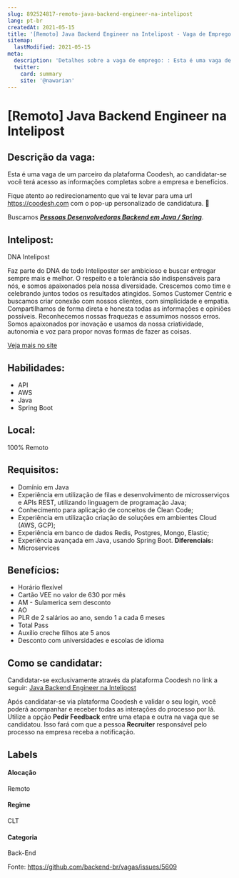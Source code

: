 ```yaml
---
slug: 892524817-remoto-java-backend-engineer-na-intelipost
lang: pt-br
createdAt: 2021-05-15
title: '[Remoto] Java Backend Engineer na Intelipost - Vaga de Emprego'
sitemap:
  lastModified: 2021-05-15
meta:
  description: 'Detalhes sobre a vaga de emprego: : Esta é uma vaga de um parceiro da plataforma Coodesh, ao candidatar-se você terá acesso as informações completas sobre a empresa e benefícios.  Fique atento ao redirecionamento que vai te levar para uma url https://coodesh.com com o pop-up personalizado de candidatura. 👋 <p>Buscamos <strong><em><ins>Pessoas Desenvolvedoras Backend em Java / Spring</ins></em></strong>.&nbsp;</p>'
  twitter:
    card: summary
    site: '@nawarian'
---
```


# [Remoto] Java Backend Engineer na Intelipost

## Descrição da vaga: 
Esta é uma vaga de um parceiro da plataforma Coodesh, ao candidatar-se você terá acesso as informações completas sobre a empresa e benefícios.


Fique atento ao redirecionamento que vai te levar para uma url https://coodesh.com com o pop-up personalizado de candidatura. 👋
<p>Buscamos <strong><em><ins>Pessoas Desenvolvedoras Backend em Java / Spring</ins></em></strong>.&nbsp;</p>

## Intelipost: 
 <p>DNA Intelipost&nbsp;&nbsp;</p>
<p>Faz parte do DNA de todo Inteliposter ser ambicioso e buscar entregar sempre mais e melhor. O respeito e a tolerância são indispensáveis para nós, e somos apaixonados pela nossa diversidade. Crescemos como time e celebrando juntos todos os resultados atingidos. Somos Customer Centric e buscamos criar conexão com nossos clientes, com simplicidade e empatia. Compartilhamos de forma direta e honesta todas as informações e opiniões possíveis. Reconhecemos nossas fraquezas e assumimos nossos erros. Somos apaixonados por inovação e usamos da nossa criatividade, autonomia e voz para propor novas formas de fazer as coisas.&nbsp;</p><a href='https://coodesh.com/empresas/intelipost'>Veja mais no site</a>

 ## Habilidades: 
 - API 
- AWS 
- Java 
- Spring Boot
## Local: 
 100% Remoto
## Requisitos: 
 - Domínio em Java 
- Experiência em utilização de filas e desenvolvimento de microsserviços e APIs REST, utilizando linguagem de programação Java; 
- Conhecimento para aplicação de conceitos de Clean Code; 
- Experiência em utilização criação de soluções em ambientes Cloud (AWS, GCP); 
- Experiência em banco de dados Redis, Postgres, Mongo, Elastic; 
- Experiência avançada em Java, usando Spring Boot.
**Diferenciais:** 
 - Microservices
## Benefícios: 
 - Horário flexível  
- Cartão VEE no valor de 630 por mês  
- AM - Sulamerica sem desconto 
- AO 
- PLR de 2 salários ao ano, sendo 1 a cada 6 meses  
- Total Pass 
- Auxilio creche filhos ate 5 anos  
- Desconto com universidades e escolas de idioma
## Como se candidatar:
Candidatar-se exclusivamente através da plataforma Coodesh no link a seguir: [Java Backend Engineer na Intelipost](https://coodesh.com/vagas/java-backend-engineer-112817?origin=github&modal=open)


Após candidatar-se via plataforma Coodesh e validar o seu login, você poderá acompanhar e receber todas as interações do processo por lá. Utilize a opção <b>Pedir Feedback</b> entre uma etapa e outra na vaga que se candidatou. Isso fará com que a pessoa <b>Recruiter</b> responsável pelo processo na empresa receba a notificação.
## Labels
#### Alocação
Remoto
#### Regime
CLT
#### Categoria
Back-End

Fonte: https://github.com/backend-br/vagas/issues/5609
